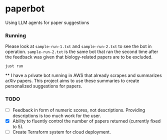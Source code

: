 # paperbot
Using LLM agents for paper suggestions

### Running
Please look at `sample-run-1.txt` and `sample-run-2.txt` to see the bot in operation. `sample-run-2.txt` is the same bot that ran the second time after the feedback was given that biology-related papers are to be excluded.
```
just run
```
** I have a private bot running in AWS that already scrapes and summarizes arXiv papers. This project aims to use these summaries to create personalized suggestions for papers. 

### TODO
- [ ] Feedback in form of numeric scores, not descriptions. Providing descriptions is too much work for the user.
- [X] Ability to fluently control the number of papers returned (currently fixed to 5).
- [ ] Create Terraform system for cloud deployment.
